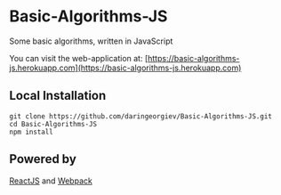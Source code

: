 # Basic-Algorithms-JS

Some basic algorithms, written in JavaScript

You can visit the web-application at: [https://basic-algorithms-js.herokuapp.com](https://basic-algorithms-js.herokuapp.com)

## Local Installation

```
git clone https://github.com/daringeorgiev/Basic-Algorithms-JS.git
cd Basic-Algorithms-JS
npm install
```

## Powered by

[ReactJS](https://facebook.github.io/react/) and [Webpack](https://webpack.github.io/)
